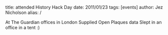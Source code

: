 title: attended History Hack Day
date: 2011/01/23
tags: [events]
author: Jez Nicholson
alias: /

At The Guardian offices in London
Supplied Open Plaques data
Slept in an office in a tent :)